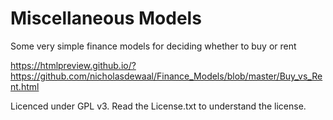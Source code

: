 # Miscellaneous Models
Some very simple finance models for deciding whether to buy or rent

https://htmlpreview.github.io/?https://github.com/nicholasdewaal/Finance_Models/blob/master/Buy_vs_Rent.html

Licenced under GPL v3. Read the License.txt to understand the license.
